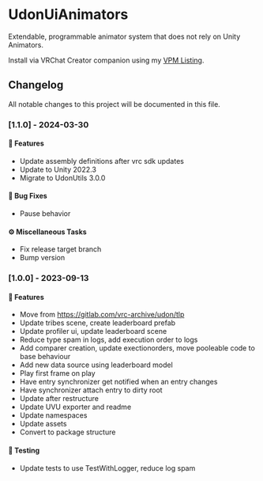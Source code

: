 # UdonUiAnimators

Extendable, programmable animator system that does not rely on Unity Animators.

Install via VRChat Creator companion using my [VPM Listing](https://guribo.github.io/TLP/).


## Changelog

All notable changes to this project will be documented in this file.

### [1.1.0] - 2024-03-30

#### 🚀 Features

- Update assembly definitions after vrc sdk updates
- Update to Unity 2022.3
- Migrate to UdonUtils 3.0.0

#### 🐛 Bug Fixes

- Pause behavior

#### ⚙️ Miscellaneous Tasks

- Fix release target branch
- Bump version

### [1.0.0] - 2023-09-13

#### 🚀 Features

- Move from https://gitlab.com/vrc-archive/udon/tlp
- Update tribes scene, create leaderboard prefab
- Update profiler ui, update leaderboard scene
- Reduce type spam in logs, add execution order to logs
- Add comparer creation, update exectionorders, move pooleable code to base behaviour
- Add new data source using leaderboard model
- Play first frame on play
- Have entry synchronizer get notified when an entry changes
- Have synchronizer attach entry to dirty root
- Update after restructure
- Update UVU exporter and readme
- Update namespaces
- Update assets
- Convert to package structure

#### 🧪 Testing

- Update tests to use TestWithLogger, reduce log spam

<!-- generated by git-cliff -->
